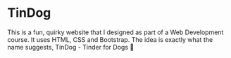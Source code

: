 # TinDog
This is a fun, quirky website that I designed as part of a Web Development course. It uses HTML, CSS and Bootstrap. The idea is exactly what the name suggests, TinDog - Tinder for Dogs :white_heart:
